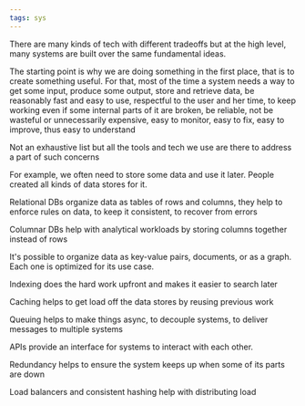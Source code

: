 ```yaml
---
tags: sys 
---
```


There are many kinds of tech with different tradeoffs but at the high level, many systems are built over the same fundamental ideas. 

The starting point is why we are doing something in the first place, that is to create something useful. For that, most of the time a system needs a way to get some input, produce some output, store and retrieve data,  be reasonably fast and easy to use, respectful to the user and her time, to keep working even if some internal parts of it are broken, be reliable, not be wasteful or unnecessarily expensive, easy to monitor, easy to fix, easy to improve, thus easy to understand

Not an exhaustive list but all the tools and tech we use are there to address a part of such concerns

For example, we often need to store some data and use it later. People created all kinds of data stores for it. 

Relational DBs organize data as tables of rows and columns, they help to enforce rules on data, to keep it consistent, to recover from errors

Columnar DBs help with analytical workloads by storing columns together instead of rows 

It's possible to organize data as key-value pairs, documents, or as a graph. Each one is optimized for its use case. 

Indexing does the hard work upfront and makes it easier to search later 

Caching helps to get load off the data stores by reusing previous work 

Queuing helps to make things async, to decouple systems, to deliver messages to multiple systems 

APIs provide an interface for systems to interact with each other. 

Redundancy helps to ensure the system keeps up when some of its parts are down 

Load balancers and consistent hashing help with distributing load 



